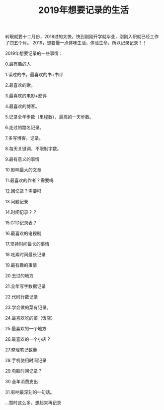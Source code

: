 ﻿---
layout: post
title: 2019年想要记录的生活
category: 生活
description: 2019的生活计划
---
   转眼就要十二月份，2018过的太快，快到刚刚开学就毕业，刚刚入职就已经工作了四五个月。
   2019，想要慢一点体味生活，体验生命。所以记录记录！！

   2019年想要记录的一些事情：
   
   0.最有趣的人
   
   1.读过的书。最喜欢的书+书评
   
   2.最喜欢的歌。
   
   3.最喜欢的电影+影评
   
   4.最喜欢的博客。
   
   5.记录全年步数（里程数），最高的一天步数。
   
   6.走过的路名记录。
   
   7.多写博客，记录。
   
   8.每天关键词，不限制字数。
   
   9.最有意义的事情
   
   10.影响最大的文章
   
   11.最喜欢的作者？需要吗
   
   12.回忆录？需要吗
   
   13.问题记录
   
   14.时间记录？？
   
   15.GTD记录表？
   
   16.最喜欢的电视剧
   
   17.坚持时间最长的事情
   
   18.吃素时间最长记录
   
   19.最有趣的事情
   
   20.去过的地方
   
   21.全年写字数据记录
   
   22.代码行数记录
   
   23.学会做的菜有记录。
   
   24.最喜欢吃的菜（饭店）
   
   25.最喜欢的一个地方
   
   26.最喜欢的一个小店？
   
   27.整理笔记数量
   
   28.手机使用时间记录
   
   29.电脑时间记录？
   
   30.全年消费支出
   
   31.影响最深刻的一句话。
   
   ...暂时这么多，想起来再记录
